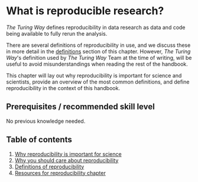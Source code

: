 # What is reproducible research?

_The Turing Way_ defines reproducibility in data research as data and code being available to fully rerun the analysis.

There are several definitions of reproducibility in use, and we discuss these in more detail in the [definitions](03/definitions) section of this chapter. 
However, _The Turing Way_'s definition used by _The Turing Way_ Team at the time of writing, will be useful to avoid misunderstandings when reading the rest of the handbook.

This chapter will lay out why reproducibility is important for science and scientists, provide an overview of the most common definitions, and define reproducibility in the context of this handbook.

## Prerequisites / recommended skill level
No previous knowledge needed.

## Table of contents

1. [Why reproducibility is important for science](01/importantforscience)
2. [Why you should care about reproducibility](02/whycare)
3. [Definitions of reproducibility](03/definitions)
4. [Resources for reproducibility chapter](04/resources)
